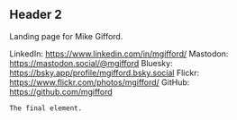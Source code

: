 ## Header 2

Landing page for Mike Gifford. 

LinkedIn: https://www.linkedin.com/in/mgifford/
Mastodon: https://mastodon.social/@mgifford
Bluesky: https://bsky.app/profile/mgifford.bsky.social
Flickr: https://www.flickr.com/photos/mgifford/
GitHub: https://github.com/mgifford


```
The final element.
```
